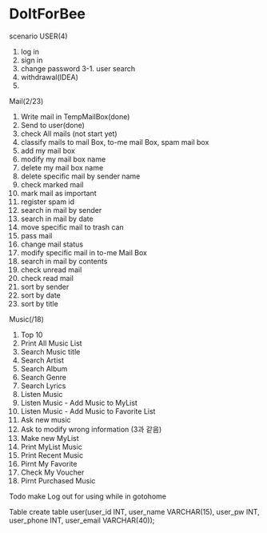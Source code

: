 # DoItForBee
scenario
USER(4)
1. log in
2. sign in
3. change password
3-1. user search
4. withdrawal(IDEA)
5.

Mail(2/23)
1. Write mail in TempMailBox(done)
2. Send to user(done)
3. check All mails (not start yet)
4. classify mails to mail Box, to-me mail Box, spam mail box
5. add my mail box
6. modify my mail box name
7. delete my mail box name
8. delete specific mail by sender name
9. check marked mail
10. mark mail as important
11. register spam id
12. search in mail by sender
13. search in mail by date
14. move specific mail to trash can
15. pass mail
16. change mail status
17. modify specific mail in to-me Mail Box
18. search in mail by contents
19. check unread mail
20. check read mail
21. sort by sender
22. sort by date
23. sort by title

Music(/18)
1. Top 10
2. Print All Music List
1. Search Music title
 2. Search Artist
  3. Search Album
  4. Search Genre
  5. Search Lyrics
4. Listen Music
1. Listen Music - Add Music to MyList
2. Listen Music - Add Music to Favorite List
5. Ask new music
6. Ask to modify wrong information (3과 같음)
7. Make new MyList
8. Print MyList Music
9. Print Recent Music
10. Pirnt My Favorite
11. Check My Voucher
12. Pirnt Purchased Music

Todo
make Log out for using while in gotohome

Table
create table user(user_id INT, user_name VARCHAR(15), user_pw INT, user_phone INT, user_email VARCHAR(40));
